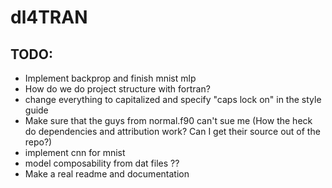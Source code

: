 # dl4TRAN

## TODO:
- Implement backprop and finish mnist mlp
- How do we do project structure with fortran?
- change everything to capitalized and specify "caps lock on" in the style guide
- Make sure that the guys from normal.f90 can't sue me (How the heck do dependencies and attribution work? Can I get their source out of the repo?)
- implement cnn for mnist
- model composability from dat files ?? 
- Make a real readme and documentation 
